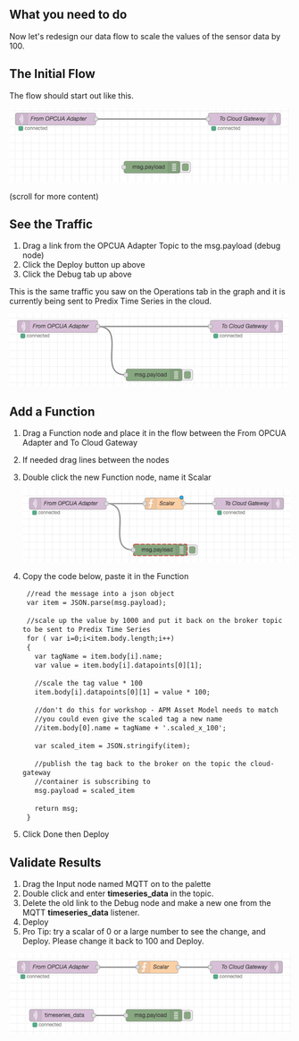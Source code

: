 
## What you need to do

Now let's redesign our data flow to scale the values of the sensor data by 100.

## The Initial Flow

The flow should start out like this.

![initial-flow](images/initial-flow.png)

(scroll for more content)

## See the Traffic

1. Drag a link from the OPCUA Adapter Topic to the msg.payload (debug node)
2. Click the Deploy button up above
3. Click the Debug tab up above

This is the same traffic you saw on the Operations tab in the graph and it is currently being sent to Predix Time Series in the cloud.

![initial-flow](images/see-the-traffic.png)

## Add a Function

1. Drag a Function node and place it in the flow between the From OPCUA Adapter and To Cloud Gateway
2. If needed drag lines between the nodes
3. Double click the new Function node, name it Scalar

    ![initial-flow](images/scale-the-data.png)

4. Copy the code below, paste it in the Function

        //read the message into a json object
        var item = JSON.parse(msg.payload);

        //scale up the value by 1000 and put it back on the broker topic to be sent to Predix Time Series
        for ( var i=0;i<item.body.length;i++)
        {
          var tagName = item.body[i].name;
          var value = item.body[i].datapoints[0][1];

          //scale the tag value * 100
          item.body[i].datapoints[0][1] = value * 100;

          //don't do this for workshop - APM Asset Model needs to match
          //you could even give the scaled tag a new name
          //item.body[0].name = tagName + '.scaled_x_100';

          var scaled_item = JSON.stringify(item);

          //publish the tag back to the broker on the topic the cloud-gateway
          //container is subscribing to
          msg.payload = scaled_item

          return msg;
        }

5. Click Done then Deploy



## Validate Results

1. Drag the Input node named MQTT on to the palette
2. Double click and enter **timeseries_data** in the topic.
3. Delete the old link to the Debug node and make a new one from the MQTT **timeseries_data** listener.
4. Deploy
5. Pro Tip: try a scalar of 0 or a large number to see the change, and Deploy.  Please change it back to 100 and Deploy.

![initial-flow](images/validate-flow.png)
